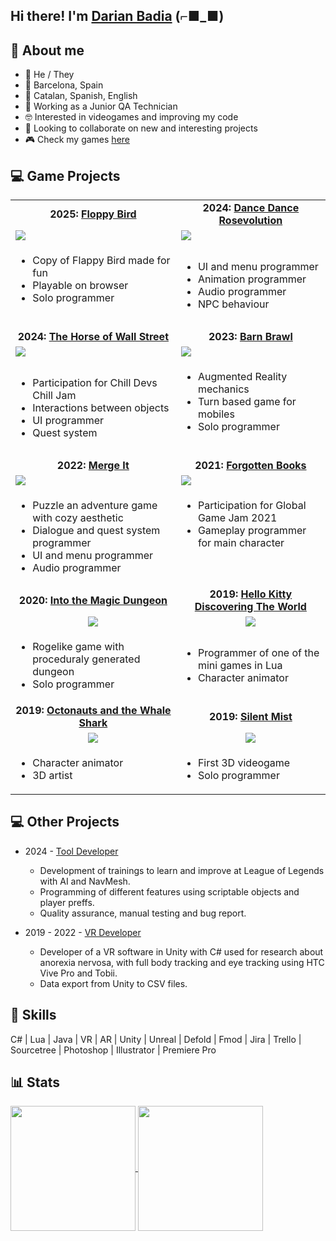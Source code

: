 ## Hi there! I'm <a href="https://www.linkedin.com/in/badia-noguero/">Darian Badia</a> (⌐■_■)

## 👀 About me
- 🌈 He / They
- 📌 Barcelona, Spain
- 💬 Catalan, Spanish, English
- 💼 Working as a Junior QA Technician
- 🤓 Interested in videogames and improving my code
- 🌱 Looking to collaborate on new and interesting projects
- 🎮 Check my games <a href="https://daro-dev.itch.io/">here</a>


## 💻 Game Projects

<table>
  <tbody>
    <tr style="text-align: center;">
      <td><strong> 2025: <a href="https://daro-dev.itch.io/floppy-bird">Floppy Bird</a></strong></td>
      <td><strong> 2024: <a href="https://daro-dev.itch.io/dance-dance-rosevolution">Dance Dance Rosevolution</a></strong></td>
    </tr>
    <tr>
      <td><img src="https://img.itch.zone/aW1nLzE5MDQyMTQzLnBuZw==/315x250%23c/WwpY2C.png"></td>
      <td><img src="https://img.itch.zone/aW1nLzE5MDgxNjk5LnBuZw==/315x250%23c/pXlZqo.png"></td>
    </tr>
    <tr>
      <td>
        <ul>
          <li>Copy of Flappy Bird made for fun</li>
          <li>Playable on browser</li>
          <li>Solo programmer</li>
          <br>
        </ul>
      </td>  
      <td>
        <ul>
          <li>UI and menu programmer</li>
          <li>Animation programmer</li>
          <li>Audio programmer</li>
          <li>NPC behaviour</li>
        </ul>
      </td>
    </tr>
    <tr style="text-align: center;">
      <td><strong> 2024: <a href="https://pau-ruano.itch.io/the-horse-of-wall-street">The Horse of Wall Street</a></strong></td>
      <td><strong> 2023: <a href="https://daro-dev.itch.io/barn-brawl">Barn Brawl</a></strong></td>
    </tr>
    <tr>
      <td><img src="https://img.itch.zone/aW1nLzE1MDI3NDQ1LnBuZw==/315x250%23c/5emb7I.png"></td>
      <td><img src="https://img.itch.zone/aW1nLzExODk3NDMxLnBuZw==/315x250%23c/c2m%2FB6.png"></td>
    </tr>
    <tr>
      <td>
        <ul>
          <li>Participation for Chill Devs Chill Jam</li>
          <li>Interactions between objects</li>
          <li>UI programmer</li>
          <li>Quest system</li>
        </ul>
      </td>  
      <td>
        <ul>
          <li>Augmented Reality mechanics</li>
          <li>Turn based game for mobiles</li>
          <li>Solo programmer</li>
          <br>
        </ul>
      </td>
    </tr>
    <tr style="text-align: center;">
      <td><strong> 2022: <a href="https://daro-dev.itch.io/merge-it">Merge It</a></strong></td>
      <td><strong> 2021: <a href="https://joanstark.itch.io/the-forgotten-books">Forgotten Books</a></strong></td>
    </tr>
    <tr>
      <td><img src="https://img.itch.zone/aW1nLzkyODExMTYucG5n/315x250%23c/1v32CS.png"></td>
      <td><img src="https://img.itch.zone/aW1nLzUwOTg5NDMucG5n/315x250%23c/k1FQrd.png"></td>
    </tr>
    <tr>
      <td>
        <ul>
          <li>Puzzle an adventure game with cozy aesthetic</li>
          <li>Dialogue and quest system programmer</li>
          <li>UI and menu programmer</li>
          <li>Audio programmer</li>
        </ul>
      </td>  
      <td>
        <ul>
          <li>Participation for Global Game Jam 2021</li>
          <li>Gameplay programmer for main character</li>
          <br>
          <br>
        </ul>
      </td>
    </tr>
    <tr style="text-align: center;">
      <td><strong> 2020: <a href="https://daro-dev.itch.io/into-the-magic-dungeon">Into the Magic Dungeon</a></strong></td>
      <td><strong> 2019: <a href="https://taptaptales.com/portfolio/hello-kitty-2/">Hello Kitty Discovering The World</a></strong></td>
    </tr>
    <tr style="text-align: center;">
      <td><img src="https://img.itch.zone/aW1nLzQ2OTM3MDcucG5n/315x250%23c/ze%2Fr3O.png"></td>
      <td><img src="https://i.imgur.com/93cJLcH.png"></td>
    </tr>
    <tr>
      <td>
        <ul>
          <li>Rogelike game with proceduraly generated dungeon</li>
          <li>Solo programmer</li>
        </ul>
      </td>  
      <td>
        <ul>
          <li>Programmer of one of the mini games in Lua</li>
          <li>Character animator</li>
        </ul>
      </td>
    </tr>
    <tr style="text-align: center;">
      <td><strong> 2019: <a href="https://taptaptales.com/portfolio/octonauts/">Octonauts and the Whale Shark</a></strong></td>
      <td><strong> 2019: <a href="https://deiadisseny.cat/projectes/silent-mist/">Silent Mist</a></strong></td>
    </tr>
    <tr style="text-align: center;">
      <td><img src="https://i.imgur.com/DJTllzJ.png"></td>
      <td><img src="https://i.imgur.com/qGMR73Z.png"></td>
    </tr>
    <tr>
      <td>
        <ul>
          <li>Character animator</li>
          <li>3D artist</li>
        </ul>
      </td>  
      <td>
        <ul>
          <li>First 3D videogame</li>
          <li>Solo programmer</li>
        </ul>
      </td>
    </tr>
  </tbody>
</table>


## 💻 Other Projects
- 2024 - [Tool Developer](https://skillgap.pro/)
  - Development of trainings to learn and improve at League of Legends with AI and NavMesh.
  - Programming of different features using scriptable objects and player preffs.
  - Quality assurance, manual testing and bug report.

- 2019 - 2022 - [VR Developer](http://www.ub.edu/vrpsylab/tfg/index.php?lang=ca)
  - Developer of a VR software in Unity with C# used for research about anorexia nervosa, with full body tracking and eye tracking using HTC Vive Pro and Tobii.
  - Data export from Unity to CSV files.


## 🚀 Skills
C# | Lua | Java | VR | AR | Unity | Unreal | Defold | Fmod | Jira | Trello | Sourcetree | Photoshop | Illustrator | Premiere Pro





## 📊 Stats
<a href="https://github.com/BadiaNogueroDev/github-readme-stats">
  <img height=200 align="center" src="https://github-readme-stats.vercel.app/api?username=BadiaNogueroDev&theme=tokyonight" />
</a>
<a href="https://github.com/BadiaNogueroDev/convoychat">
  <img height=200 align="center" src="https://github-readme-stats.vercel.app/api/top-langs?username=BadiaNogueroDev&theme=tokyonight&layout=compact&langs_count=8&card_width=320" />
</a>
